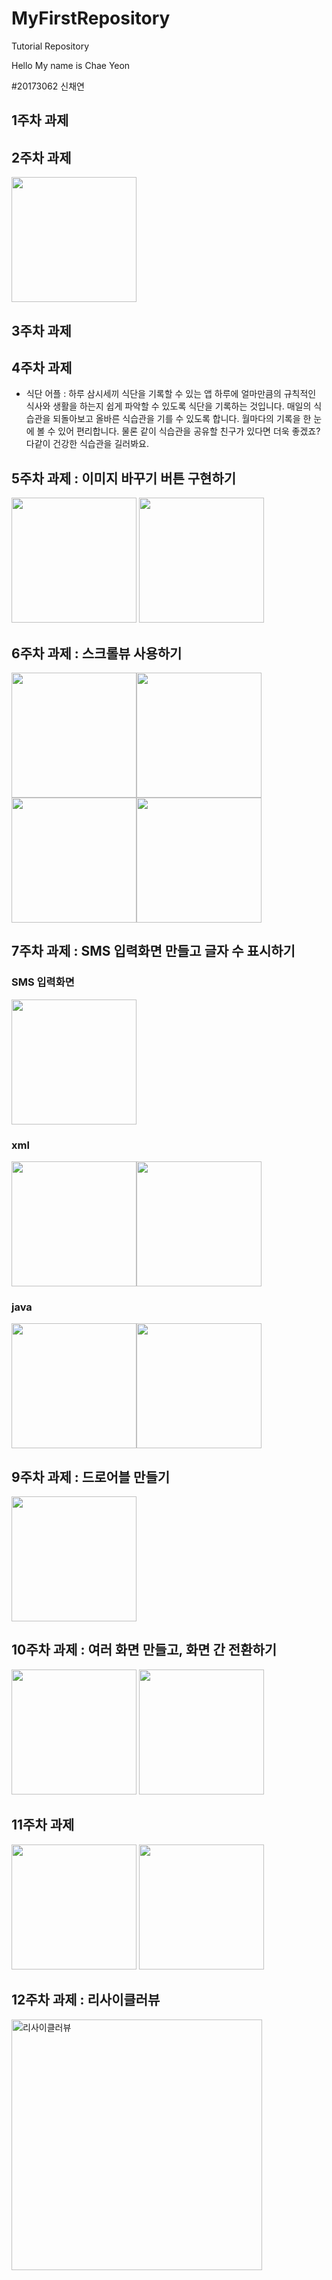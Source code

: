 # MyFirstRepository
Tutorial Repository

Hello My name is Chae Yeon

#20173062 신채연

## 1주차 과제

## 2주차 과제
<img src = "https://github.com/schaeyeon/20173062_SCY_androidApp/blob/master/2%E1%84%8C%E1%85%AE%E1%84%8E%E1%85%A1_20173062_%E1%84%89%E1%85%B5%E1%86%AB%E1%84%8E%E1%85%A2%E1%84%8B%E1%85%A7%E1%86%AB.png" width ="200"/>

## 3주차 과제

## 4주차 과제

- 식단 어플
 : 하루 삼시세끼 식단을 기록할 수 있는 앱
 하루에 얼마만큼의 규칙적인 식사와 생활을 하는지 쉽게 파악할 수 있도록 식단을 기록하는 것입니다.
 매일의 식습관을 되돌아보고 올바른 식습관을 기를 수 있도록 합니다.
 월마다의 기록을 한 눈에 볼 수 있어 편리합니다. 물론 같이 식습관을 공유할 친구가 있다면 더욱 좋겠죠?
 다같이 건강한 식습관을 길러봐요.

## 5주차 과제 : 이미지 바꾸기 버튼 구현하기
<img src = "https://user-images.githubusercontent.com/90373243/136207264-964d5cdf-08b7-490b-9918-e922dab2210c.png" width ="200"/>
<img src = "https://user-images.githubusercontent.com/90373243/136207274-1f856e7e-9bff-4390-a17a-333459ebc1b7.png" width ="200"/>


## 6주차 과제 : 스크롤뷰 사용하기
<img src ="https://user-images.githubusercontent.com/90373243/137474291-11ea2a4c-00a3-4db6-ac0b-f1c6682ce538.png" width ="200" /><img src = "https://user-images.githubusercontent.com/90373243/137474307-864c79ca-675b-4bbc-a4d0-741778270b08.png" width ="200" />
<img src ="https://user-images.githubusercontent.com/90373243/137474313-01bef9d8-68bf-49ce-be11-d7f4cb6536e0.png" width ="200" /><img src = "https://user-images.githubusercontent.com/90373243/137474316-8eb37515-23cf-48d6-bba6-a7a9957f1878.png" width ="200" />

## 7주차 과제 : SMS 입력화면 만들고 글자 수 표시하기
### SMS 입력화면
<img src ="https://user-images.githubusercontent.com/90373243/137630673-9cb89df4-ef55-4bf8-a6e2-e8e153de3be1.png" width ="200" />

### xml
<img src ="https://user-images.githubusercontent.com/90373243/137630675-b9104d3e-3353-482e-9aeb-937648852fff.png" width ="200" /><img src = "https://user-images.githubusercontent.com/90373243/137630681-9ea947ca-0aef-4bfc-b73e-e148b6f7beba.png" width ="200" />

### java
<img src ="https://user-images.githubusercontent.com/90373243/137630685-6d5260b7-7d20-4389-86e2-c59d9491331e.png" width ="200" /><img src = "https://user-images.githubusercontent.com/90373243/137630688-1dd0dce6-70b2-4da9-a776-2ed0394c2794.png" width ="200" />

## 9주차 과제 : 드로어블 만들기 
<img src = "https://user-images.githubusercontent.com/90373243/140094280-11b55398-eaf3-42ed-9c0b-98f9f91545ba.png" width ="200" />

## 10주차 과제 : 여러 화면 만들고, 화면 간 전환하기
<img src = "https://user-images.githubusercontent.com/90373243/140702987-bd1248ad-09a5-4823-a2a5-edbe55cd0c69.png" width ="200" />
<img src = "https://user-images.githubusercontent.com/90373243/140702901-66876012-4146-4eb7-8c10-b16a8e1c3d67.png" width ="200" />

## 11주차 과제
<img src = "https://user-images.githubusercontent.com/90373243/141428786-4b1662ab-26a1-4748-86a3-d9bbdec2f6e2.png" width ="200" />
<img src = "https://user-images.githubusercontent.com/90373243/141428788-c93b0847-31e6-489c-927e-df8e1787bb94.png" width ="200" />


## 12주차 과제 : 리사이클러뷰 
<img width="401" alt="리사이클러뷰" src="https://user-images.githubusercontent.com/90373243/143273877-51cd1c2e-9d5b-4b6d-8a41-e52d191e6258.png">


